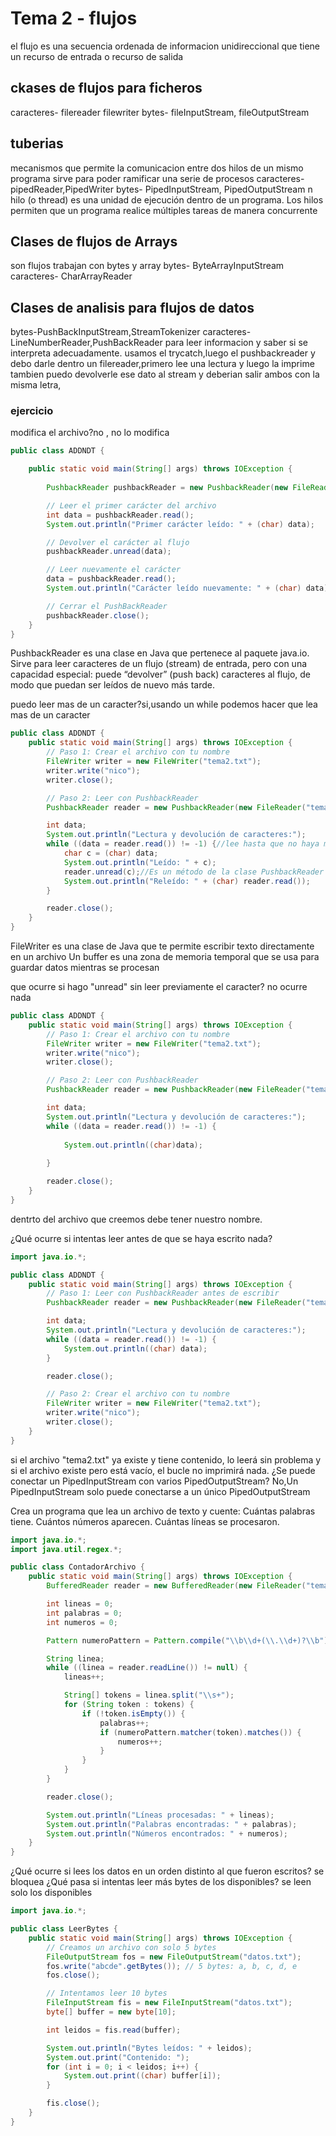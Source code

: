 # Tema 2 - flujos
el flujo es una secuencia ordenada de informacion unidireccional que tiene un recurso de entrada o recurso de salida
## ckases de flujos para ficheros
caracteres- filereader filewriter
bytes- fileInputStream, fileOutputStream
## tuberias
mecanismos que permite la comunicacion entre dos hilos de un mismo programa
sirve para poder ramificar una serie de procesos 
caracteres- pipedReader,PipedWriter
bytes- PipedInputStream, PipedOutputStream
n hilo (o thread) es una unidad de ejecución dentro de un programa. Los hilos permiten que un programa realice múltiples tareas de manera concurrente

## Clases de flujos de Arrays
son flujos trabajan con bytes y array
bytes- ByteArrayInputStream
caracteres- CharArrayReader
## Clases de analisis para flujos de datos
bytes-PushBackInputStream,StreamTokenizer
caracteres-LineNumberReader,PushBackReader
para leer informacion y saber si se interpreta adecuadamente.
usamos el trycatch,luego el pushbackreader y debo darle dentro un filereader,primero lee una lectura y luego la imprime
tambien puedo devolverle ese dato al stream y deberian salir ambos con la misma letra,
### ejercicio
modifica el archivo?no , no lo modifica
```java
public class ADDNDT {

    public static void main(String[] args) throws IOException {
        
        PushbackReader pushbackReader = new PushbackReader(new FileReader("tema2.txt"));

        // Leer el primer carácter del archivo
        int data = pushbackReader.read();
        System.out.println("Primer carácter leído: " + (char) data);

        // Devolver el carácter al flujo
        pushbackReader.unread(data);

        // Leer nuevamente el carácter
        data = pushbackReader.read();
        System.out.println("Carácter leído nuevamente: " + (char) data);

        // Cerrar el PushBackReader
        pushbackReader.close();
    }
}
```

PushbackReader es una clase en Java que pertenece al paquete java.io.
Sirve para leer caracteres de un flujo (stream) de entrada, pero con una capacidad especial: puede “devolver” (push back) caracteres al flujo,
de modo que puedan ser leídos de nuevo más tarde.

puedo leer mas de un caracter?si,usando un while podemos hacer que lea mas de un caracter
```java
public class ADDNDT {
    public static void main(String[] args) throws IOException {
        // Paso 1: Crear el archivo con tu nombre
        FileWriter writer = new FileWriter("tema2.txt");
        writer.write("nico");
        writer.close();

        // Paso 2: Leer con PushbackReader
        PushbackReader reader = new PushbackReader(new FileReader("tema2.txt"), 4); // buffer de 4

        int data;
        System.out.println("Lectura y devolución de caracteres:");
        while ((data = reader.read()) != -1) {//lee hasta que no haya mas caracteres
            char c = (char) data;
            System.out.println("Leído: " + c);
            reader.unread(c);//Es un método de la clase PushbackReader que devuelve un carácter al flujo de lectura, como si nunca se hubiera leído.
            System.out.println("Releído: " + (char) reader.read());
        }

        reader.close();
    }
}
```
FileWriter es una clase de Java que te permite escribir texto directamente en un archivo
Un buffer es una zona de memoria temporal que se usa para guardar datos mientras se procesan

que ocurre si hago "unread" sin leer previamente el caracter? no ocurre nada 
```java 
public class ADDNDT {
    public static void main(String[] args) throws IOException {
        // Paso 1: Crear el archivo con tu nombre
        FileWriter writer = new FileWriter("tema2.txt");
        writer.write("nico");
        writer.close();

        // Paso 2: Leer con PushbackReader
        PushbackReader reader = new PushbackReader(new FileReader("tema2.txt"), 4); 

        int data;
        System.out.println("Lectura y devolución de caracteres:");
        while ((data = reader.read()) != -1) {
            
            System.out.println((char)data);
           
        }

        reader.close();
    }
}
```
dentrto del archivo que creemos debe tener nuestro nombre.

¿Qué ocurre si intentas leer antes de que se haya escrito nada?
```java
import java.io.*;

public class ADDNDT {
    public static void main(String[] args) throws IOException {
        // Paso 1: Leer con PushbackReader antes de escribir
        PushbackReader reader = new PushbackReader(new FileReader("tema2.txt"), 4);

        int data;
        System.out.println("Lectura y devolución de caracteres:");
        while ((data = reader.read()) != -1) {
            System.out.println((char) data);
        }

        reader.close();

        // Paso 2: Crear el archivo con tu nombre
        FileWriter writer = new FileWriter("tema2.txt");
        writer.write("nico");
        writer.close();
    }
}


```
si el archivo "tema2.txt" ya existe y tiene contenido, lo leerá sin problema y si el archivo existe pero está vacío, el bucle no imprimirá nada.
¿Se puede conectar un PipedInputStream con varios PipedOutputStream?
No,Un PipedInputStream solo puede conectarse a un único PipedOutputStream

Crea un programa que lea un archivo de texto y cuente:
Cuántas palabras tiene.
Cuántos números aparecen.
Cuántas líneas se procesaron.
```java
import java.io.*;
import java.util.regex.*;

public class ContadorArchivo {
    public static void main(String[] args) throws IOException {
        BufferedReader reader = new BufferedReader(new FileReader("tema2.txt"));

        int lineas = 0;
        int palabras = 0;
        int numeros = 0;

        Pattern numeroPattern = Pattern.compile("\\b\\d+(\\.\\d+)?\\b"); 

        String linea;
        while ((linea = reader.readLine()) != null) {
            lineas++;

            String[] tokens = linea.split("\\s+"); 
            for (String token : tokens) {
                if (!token.isEmpty()) {
                    palabras++;
                    if (numeroPattern.matcher(token).matches()) {
                        numeros++;
                    }
                }
            }
        }

        reader.close();

        System.out.println("Líneas procesadas: " + lineas);
        System.out.println("Palabras encontradas: " + palabras);
        System.out.println("Números encontrados: " + numeros);
    }
}

```
¿Qué ocurre si lees los datos en un orden distinto al que fueron escritos? se bloquea
¿Qué pasa si intentas leer más bytes de los disponibles? se leen solo los disponibles
```java
import java.io.*;

public class LeerBytes {
    public static void main(String[] args) throws IOException {
        // Creamos un archivo con solo 5 bytes
        FileOutputStream fos = new FileOutputStream("datos.txt");
        fos.write("abcde".getBytes()); // 5 bytes: a, b, c, d, e
        fos.close();

        // Intentamos leer 10 bytes
        FileInputStream fis = new FileInputStream("datos.txt");
        byte[] buffer = new byte[10]; 

        int leidos = fis.read(buffer); 

        System.out.println("Bytes leídos: " + leidos);
        System.out.print("Contenido: ");
        for (int i = 0; i < leidos; i++) {
            System.out.print((char) buffer[i]);
        }

        fis.close();
    }
}

```
